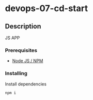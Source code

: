 # devops-07-cd-start

## Description

JS APP

### Prerequisites

- [Node JS / NPM](https://nodejs.org/en/)

### Installing

Install dependencies

```
npm i
```

